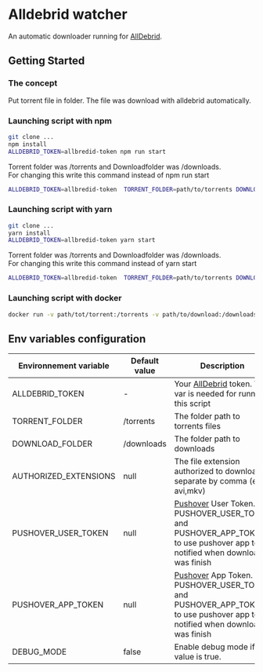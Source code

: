 # Alldebrid watcher
An automatic downloader running for [AllDebrid](https://alldebrid.fr/).

## Getting Started

### The concept

Put torrent file in folder. The file was download with alldebrid automatically.

### Launching script with npm

``` bash
git clone ...
npm install 
ALLDEBRID_TOKEN=allbredid-token npm run start
```
Torrent folder was /torrents and Downloadfolder was /downloads.  
For changing this write this command instead of npm run start 
``` bash
ALLDEBRID_TOKEN=allbredid-token  TORRENT_FOLDER=path/to/torrents DOWNLOAD_FOLDER=path/to/downloads npm run start
```

### Launching script with yarn

``` bash
git clone ...
yarn install 
ALLDEBRID_TOKEN=allbredid-token yarn start
```
Torrent folder was /torrents and Downloadfolder was /downloads.  
For changing this write this command instead of yarn start
``` bash
ALLDEBRID_TOKEN=allbredid-token  TORRENT_FOLDER=path/to/torrents DOWNLOAD_FOLDER=path/to/downloads yarn start
```

### Launching script with docker
``` bash
docker run -v path/tot/torrent:/torrents -v path/to/download:/downloads -e ALLDEBRID_TOKEN=allbredid-token vlacour/alldebrid-watcher
```

## Env variables configuration

| Environnement variable | Default value | Description                                                                                                                     |
|------------------------|---------------|---------------------------------------------------------------------------------------------------------------------------------|
| ALLDEBRID_TOKEN        | -             | Your [AllDebrid](https://alldebrid.fr/) token. This var is needed for running this script                                                                |
| TORRENT_FOLDER         | /torrents     | The folder path to torrents files                                                                                               |
| DOWNLOAD_FOLDER        | /downloads    | The folder path to downloads                                                                                                    |
| AUTHORIZED_EXTENSIONS  | null          | The file extension authorized to download separate by comma (eg: avi,mkv)                                                       |
| PUSHOVER_USER_TOKEN    | null          | [Pushover](https://pushover.net/) User Token. Set PUSHOVER_USER_TOKEN and PUSHOVER_APP_TOKEN to use pushover app to be notified when download was finish |
| PUSHOVER_APP_TOKEN     | null          | [Pushover](https://pushover.net/) App Token. Set PUSHOVER_USER_TOKEN and PUSHOVER_APP_TOKEN to use pushover app to be notified when download was finish  |
| DEBUG_MODE             | false         | Enable debug mode if value is true.                                                                                             |
